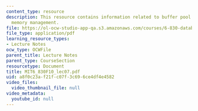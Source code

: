 ```yaml
---
content_type: resource
description: This resource contains information related to buffer pool design and
  memory management.
file: https://ol-ocw-studio-app-qa.s3.amazonaws.com/courses/6-830-database-systems-fall-2010/a8f0c23af21fc07f3c696ce4df4e4582_MIT6_830F10_lec07.pdf
file_type: application/pdf
learning_resource_types:
- Lecture Notes
ocw_type: OCWFile
parent_title: Lecture Notes
parent_type: CourseSection
resourcetype: Document
title: MIT6_830F10_lec07.pdf
uid: a8f0c23a-f21f-c07f-3c69-6ce4df4e4582
video_files:
  video_thumbnail_file: null
video_metadata:
  youtube_id: null
---
```

